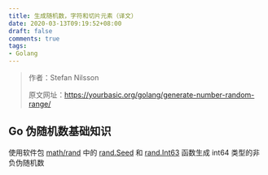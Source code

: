 ```yaml
---
title: 生成随机数，字符和切片元素（译文）
date: 2020-03-13T09:19:52+08:00
draft: false
comments: true
tags: 
- Golang
---
```


> 作者：Stefan Nilsson
> 
> 原文网址：https://yourbasic.org/golang/generate-number-random-range/

## Go 伪随机数基础知识
使用软件包 [math/rand](https://golang.org/pkg/math/rand/ "math/rand") 中的 [rand.Seed](https://golang.org/pkg/math/rand/#Seed "rand.Seed") 和 [rand.Int63](https://golang.org/pkg/math/rand/#Int63 "rand.Int63") 函数生成 int64 类型的非负伪随机数

